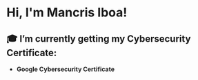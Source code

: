 <h1>Hi, I'm Mancris Iboa!

<h2>🎓 I’m currently getting my Cybersecurity Certificate:</h2>

- <b>Google Cybersecurity Certificate</b>




